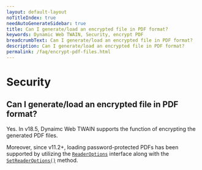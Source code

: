 ```yaml
---
layout: default-layout
noTitleIndex: true
needAutoGenerateSidebar: true
title: Can I generate/load an encrypted file in PDF format?
keywords: Dynamic Web TWAIN, Security, encrypt PDF
breadcrumbText: Can I generate/load an encrypted file in PDF format?
description: Can I generate/load an encrypted file in PDF format?
permalink: /faq/encrypt-pdf-files.html
---
```


# Security

## Can I generate/load an encrypted file in PDF format?

Yes. In v18.5, Dynaimc Web TWAIN supports the function of encrypting the generated PDF files.

Moreover, since v11.2+, loading password-protected PDFs has been supported by utilizing the [`ReaderOptions`]({{site.info}}api/Interfaces.html#readeroptions) interface along with the [`SetReaderOptions()`]({{site.info}}api/Addon_PDF.html#setreaderoptions) method.
